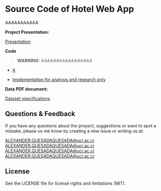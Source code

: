 # Source Code of Hotel Web App

AAAAAAAAAAA

**Project Presentation:**

[Presentation](Presentation/Presentation.pdf)


**Code**

> **WARNING:** AAAAAAAAAAAAAAAAA

- [A](ZZZ)

- [Implementation for analysis and research only](ZZZ)


**Data PDF document:**

[Dataset specifications](AAAAA)

## Questions & Feedback

If you have any questions about the proyect, suggestions or want to spot a mistake, please us me know by creating a new issue or writing us at:

<ALEXANDER.QUESADAQUESADA@ucr.ac.cr>
<ALEXANDER.QUESADAQUESADA@ucr.ac.cr>
<ALEXANDER.QUESADAQUESADA@ucr.ac.cr>
<ALEXANDER.QUESADAQUESADA@ucr.ac.cr>

## License

See the LICENSE file for license rights and limitations (MIT).

